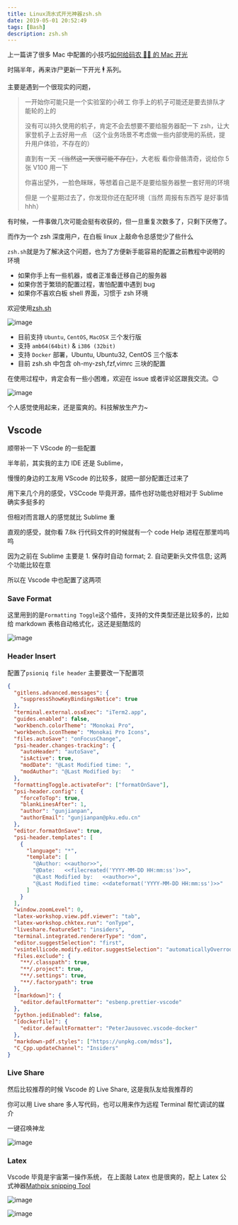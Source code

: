 ```yaml
---
title: Linux流水式开光神器zsh.sh
date: 2019-05-01 20:52:49
tags: [Bash]
description: zsh.sh
---
```


上一篇讲了很多 Mac 中配置的小技巧[如何给码农 👨‍💻‍ 的 Mac 开光](https://wyydsb.xin/other/terminal.html)

时隔半年，再来诈尸更新一下开光 🕴 系列。

主要是遇到一个很现实的问题，

> 一开始你可能只是一个实验室的小砖工
> 你手上的机子可能还是要去排队才能轮的上的
>
> 没有可以持久使用的机子，肯定不会去想要不要给服务器配一下 zsh，让大家登机子上去好用一点
> （这个业务场景不考虑做一些内部使用的系统，提升用户体验，不存在的）
>
> 直到有一天 ~~（当然这一天很可能不存在）~~，大老板 看你骨骼清奇，说给你 5 张 V100 用一下
>
> 你喜出望外，一脸色眯眯，等想着自己是不是要给服务器整一套好用的环境
>
> 但是 一个星期过去了，你发现你还在配环境（当然 周报有东西写 是好事情 hhh）

有时候，一件事做几次可能会挺有收获的，但一旦重复次数多了，只剩下厌倦了。

而作为一个 zsh 深度用户，在白板 linux 上敲命令总感觉少了些什么

`zsh.sh`就是为了解决这个问题，也为了方便新手能容易的配置之前教程中说明的环境

- 如果你手上有一些机器，或者正准备迁移自己的服务器
- 如果你苦于繁琐的配置过程，害怕配置中遇到 bug
- 如果你不喜欢白板 shell 界面，习惯于 zsh 环境

欢迎使用[zsh.sh](https://github.com/iofu728/zsh.sh)

![image](https://cdn.nlark.com/yuque/0/2019/png/104214/1556737097752-085bd8b9-dd94-4be6-b401-c2ba80b1a346.png)

- 目前支持 `Ubuntu`, `CentOS`, `MacOSX` 三个发行版
- 支持 `amb64(64bit)` & `i386 (32bit)`
- 支持 `Docker` 部署，Ubuntu, Ubuntu32, CentOS 三个版本
- 目前 zsh.sh 中包含 oh-my-zsh,fzf,vimrc 三块的配置

在使用过程中，肯定会有一些小困难，欢迎在 issue 或者评论区跟我交流。😉

![image](https://cdn.nlark.com/yuque/0/2019/gif/104214/1556771802339-d084eb70-90d0-438f-925c-50aace8a535e.gif)

个人感觉使用起来，还是蛮爽的。科技解放生产力~

## Vscode

顺带补一下 VScode 的一些配置

半年前，其实我的主力 IDE 还是 Sublime，

慢慢的身边的工友用 VScode 的比较多，就把一部分配置迁过来了

用下来几个月的感受，VSCcode 毕竟开源，插件也好功能也好相对于 Sublime 确实多挺多的

但相对而言跟人的感觉就比 Sublime 重

直观的感受，就你看 7.8k 行代码文件的时候就有一个 code Help 进程在那里呜呜呜

因为之前在 Sublime 主要是 1. 保存时自动 format; 2. 自动更新头文件信息; 这两个功能比较在意

所以在 Vscode 中也配置了这两项

### Save Format

这里用到的是`Formatting Toggle`这个插件，支持的文件类型还是比较多的，比如给 markdown 表格自动格式化，这还是挺酷炫的

![image](https://cdn.nlark.com/yuque/0/2019/gif/104214/1556736489258-0dd9ae24-bda1-4e4d-b2aa-f5af581f763e.gif)

### Header Insert

配置了`psioniq file header` 主要要改一下配置项

```json
{
  "gitlens.advanced.messages": {
    "suppressShowKeyBindingsNotice": true
  },
  "terminal.external.osxExec": "iTerm2.app",
  "guides.enabled": false,
  "workbench.colorTheme": "Monokai Pro",
  "workbench.iconTheme": "Monokai Pro Icons",
  "files.autoSave": "onFocusChange",
  "psi-header.changes-tracking": {
    "autoHeader": "autoSave",
    "isActive": true,
    "modDate": "@Last Modified time: ",
    "modAuthor": "@Last Modified by:   "
  },
  "formattingToggle.activateFor": ["formatOnSave"],
  "psi-header.config": {
    "forceToTop": true,
    "blankLinesAfter": 1,
    "author": "gunjianpan",
    "authorEmail": "gunjianpan@pku.edu.cn"
  },
  "editor.formatOnSave": true,
  "psi-header.templates": [
    {
      "language": "*",
      "template": [
        "@Author: <<author>>",
        "@Date:   <<filecreated('YYYY-MM-DD HH:mm:ss')>>",
        "@Last Modified by:   <<author>>",
        "@Last Modified time: <<dateformat('YYYY-MM-DD HH:mm:ss')>>"
      ]
    }
  ],
  "window.zoomLevel": 0,
  "latex-workshop.view.pdf.viewer": "tab",
  "latex-workshop.chktex.run": "onType",
  "liveshare.featureSet": "insiders",
  "terminal.integrated.rendererType": "dom",
  "editor.suggestSelection": "first",
  "vsintellicode.modify.editor.suggestSelection": "automaticallyOverrodeDefaultValue",
  "files.exclude": {
    "**/.classpath": true,
    "**/.project": true,
    "**/.settings": true,
    "**/.factorypath": true
  },
  "[markdown]": {
    "editor.defaultFormatter": "esbenp.prettier-vscode"
  },
  "python.jediEnabled": false,
  "[dockerfile]": {
    "editor.defaultFormatter": "PeterJausovec.vscode-docker"
  },
  "markdown-pdf.styles": ["https://unpkg.com/mdss"],
  "C_Cpp.updateChannel": "Insiders"
}
```

### Live Share

然后比较推荐的时候 Vscode 的 Live Share, 这是我队友给我推荐的

你可以用 Live share 多人写代码，也可以用来作为远程 Terminal 帮忙调试的媒介

一键召唤神龙

![image](https://cdn.nlark.com/yuque/0/2019/png/104214/1556736836330-392cb896-64ab-4cbe-8095-3bc4f97e8f3c.png)

### Latex

Vscode 毕竟是宇宙第一操作系统， 在上面敲 Latex 也是很爽的，配上 Latex 公式神器[Mathpix snipping Tool](https://mathpix.com/)

![image](https://cdn.nlark.com/yuque/0/2019/png/104214/1556736477702-03c5e335-6606-45ed-a1b3-df1c9fcc69ae.png)

![image](https://cdn.nlark.com/yuque/0/2019/png/104214/1556736470215-0431f2cc-039c-4dd9-b8e5-55110c46602a.png)
